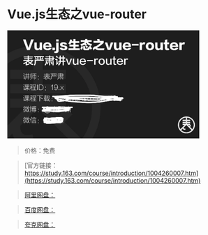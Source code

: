 # Vue.js生态之vue-router

![img](../../../assets/study163/free/F01FF89FD523628305ABBFDA1E459488.png)

> 价格：免费

> [官方链接：https://study.163.com/course/introduction/1004260007.htm](https://study.163.com/course/introduction/1004260007.htm)

> [阿里网盘：]()

> [百度网盘：]()

> [夸克网盘：]()

